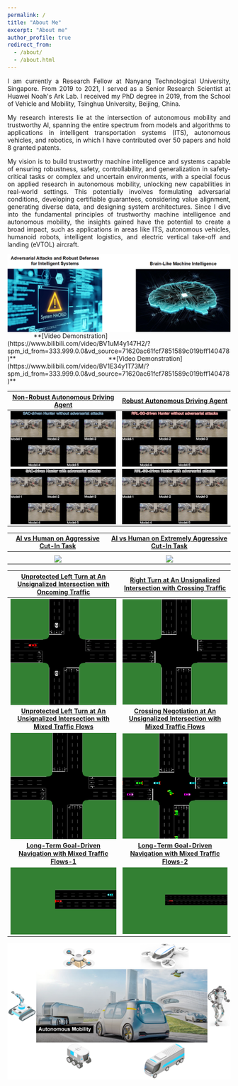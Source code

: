 ```yaml
---
permalink: /
title: "About Me"
excerpt: "About me"
author_profile: true
redirect_from: 
  - /about/
  - /about.html
---
```


<p align="justify">I am currently a Research Fellow at Nanyang Technological University, Singapore.
From 2019 to 2021, I served as a Senior Research Scientist at Huawei Noah's Ark Lab.
I received my PhD degree in 2019, from the School of Vehicle and Mobility, Tsinghua University, Beijing, China.</p>

<p align="justify">My research interests lie at the intersection of autonomous mobility and trustworthy AI, spanning the entire spectrum from models and algorithms to applications in intelligent transportation systems (ITS), autonomous vehicles, and robotics, in which I have contributed over 50 papers and hold 8 granted patents.</p>

<p align="justify">My vision is to build trustworthy machine intelligence and systems capable of ensuring robustness, safety, controllability, and generalization in safety-critical tasks or complex and uncertain environments, with a special focus on applied research in autonomous mobility, unlocking new capabilities in real-world settings.
This potentially involves formulating adversarial conditions, developing certifiable guarantees, considering value alignment, generating diverse data, and designing system architectures.
Since I dive into the fundamental principles of trustworthy machine intelligence and autonomous mobility, the insights gained have the potential to create a broad impact, such as applications in areas like ITS, autonomous vehicles, humanoid robots, intelligent logistics, and electric vertical take-off and landing (eVTOL) aircraft.</p>

<img src="../images/my_AI.png" alt="Adversarial Attacks and Robust Defenses for Intelligent Systems & Brain-Like Machine Intelligence" title="Adversarial Attacks and Robust Defenses for Intelligent Systems & Brain-Like Machine Intelligence" align = "center">
&nbsp;&nbsp;&nbsp;&nbsp;&nbsp;&nbsp;&nbsp;&nbsp;&nbsp;&nbsp;&nbsp;&nbsp;&nbsp;&nbsp;&nbsp;**[Video Demonstration](https://www.bilibili.com/video/BV1uM4y147H2/?spm_id_from=333.999.0.0&vd_source=71620ac61fcf7851589c019bff140478)**
&nbsp;&nbsp;&nbsp;&nbsp;&nbsp;&nbsp;&nbsp;&nbsp;&nbsp;&nbsp;&nbsp;&nbsp;&nbsp;&nbsp;&nbsp;&nbsp;&nbsp;&nbsp;&nbsp;&nbsp;&nbsp;&nbsp;&nbsp;&nbsp;&nbsp;&nbsp;&nbsp;&nbsp;&nbsp;&nbsp;&nbsp;&nbsp;&nbsp;&nbsp;&nbsp;&nbsp;&nbsp;&nbsp;&nbsp;&nbsp;&nbsp;&nbsp;&nbsp;&nbsp;&nbsp;&nbsp;&nbsp;&nbsp;&nbsp;&nbsp;&nbsp;&nbsp;**[Video Demonstration](https://www.bilibili.com/video/BV1E34y1T73M/?spm_id_from=333.999.0.0&vd_source=71620ac61fcf7851589c019bff140478)**

|[Non-Robust Autonomous Driving Agent](https://www.researchgate.net/publication/375974081_Toward_Trustworthy_Decision-Making_for_Autonomous_Vehicles_A_Robust_Reinforcement_Learning_Approach_with_Safety_Guarantees)|[Robust Autonomous Driving Agent](https://www.researchgate.net/publication/375974081_Toward_Trustworthy_Decision-Making_for_Autonomous_Vehicles_A_Robust_Reinforcement_Learning_Approach_with_Safety_Guarantees)|
|:----------------------------:|:----------------------------:|
|<img src="../images/sac.gif" align="middle" width="485"/>|<img src="../images/my.gif" align="middle" width="485"/>|
|<img src="../images/sac_a.gif" align="middle" width="485"/>|<img src="../images/my_a.gif" align="middle" width="485"/>|

|[AI vs Human on Aggressive Cut-In Task](https://www.researchgate.net/publication/374522737_Fear-Neuro-Inspired_Reinforcement_Learning_for_Safe_Autonomous_Driving)|[AI vs Human on Extremely Aggressive Cut-In Task](https://www.researchgate.net/publication/374522737_Fear-Neuro-Inspired_Reinforcement_Learning_for_Safe_Autonomous_Driving)|
|:----------------------------:|:----------------------------:|
|<img src="../images/1.gif" align="middle" width="485"/>|<img src="../images/2.gif" align="middle" width="485"/>|

|[Unprotected Left Turn at An Unsignalized Intersection with Oncoming Trafﬁc](https://www.researchgate.net/publication/374522737_Fear-Neuro-Inspired_Reinforcement_Learning_for_Safe_Autonomous_Driving)|[Right Turn at An Unsignalized Intersection with Crossing Trafﬁc](https://www.researchgate.net/publication/374522737_Fear-Neuro-Inspired_Reinforcement_Learning_for_Safe_Autonomous_Driving)|
|:----------------------------:|:----------------------------:|
|<img src="../images/env-(a).gif" align="middle" width="300"/>|<img src="../images/env-(b).gif" align="middle" width="300"/>|
|**[Unprotected Left Turn at An Unsignalized Intersection with Mixed Trafﬁc Flows](https://www.researchgate.net/publication/374522737_Fear-Neuro-Inspired_Reinforcement_Learning_for_Safe_Autonomous_Driving)**|**[Crossing Negotiation at An Unsignalized Intersection with Mixed Trafﬁc Flows](https://www.researchgate.net/publication/374522737_Fear-Neuro-Inspired_Reinforcement_Learning_for_Safe_Autonomous_Driving)**|
|<img src="../images/env-(c).gif" align="middle" width="300"/>|<img src="../images/env-(d).gif" align="middle" width="300"/>|
|**[Long-Term Goal-Driven Navigation with Mixed Trafﬁc Flows-1](https://www.researchgate.net/publication/374522737_Fear-Neuro-Inspired_Reinforcement_Learning_for_Safe_Autonomous_Driving)**|**[Long-Term Goal-Driven Navigation with Mixed Trafﬁc Flows-2](https://www.researchgate.net/publication/374522737_Fear-Neuro-Inspired_Reinforcement_Learning_for_Safe_Autonomous_Driving)**|
|<img src="../images/env-(e)-1.gif" align="middle" width="485"/>|<img src="../images/env-(e)-2.gif" align="middle" width="485"/>|

<img src="../images/Autonomous-Mobility.png" alt="Autonomous Mobility" title="Autonomous Mobility" align = "center">


